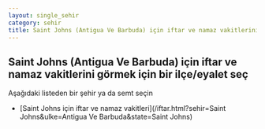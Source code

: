 ```yaml
---
layout: single_sehir
category: sehir
title: Saint Johns (Antigua Ve Barbuda) için iftar ve namaz vakitlerini görmek için bir ilçe/eyalet seç
---
```



## Saint Johns (Antigua Ve Barbuda) için iftar ve namaz vakitlerini görmek için bir ilçe/eyalet seç

Aşağıdaki listeden bir şehir ya da semt seçin


* [Saint Johns için iftar ve namaz vakitleri](/iftar.html?sehir=Saint Johns&ulke=Antigua Ve Barbuda&state=Saint Johns)
